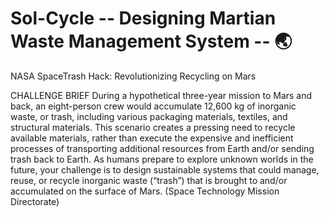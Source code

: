 # Sol-Cycle -- Designing Martian Waste Management System -- 🌏

NASA SpaceTrash Hack: Revolutionizing Recycling on Mars 

CHALLENGE BRIEF 
During a hypothetical three-year mission to Mars and back, an eight-person crew would accumulate 12,600 kg of inorganic waste, or trash, including various packaging materials, textiles, and structural materials. This scenario creates a pressing need to recycle available materials, rather than execute the expensive and inefficient processes of transporting additional resources from Earth and/or sending trash back to Earth. As humans prepare to explore unknown worlds in the future, your challenge is to design sustainable systems that could manage, reuse, or recycle inorganic waste (“trash”) that is brought to and/or accumulated on the surface of Mars. (Space Technology Mission Directorate)



